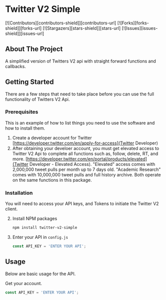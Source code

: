 # Twitter V2 Simple

<a name="readme-top"></a>

<!-- PROJECT SHIELDS -->
[![Contributors][contributors-shield]][contributors-url]
[![Forks][forks-shield]][forks-url]
[![Stargazers][stars-shield]][stars-url]
[![Issues][issues-shield]][issues-url]

<!-- ABOUT THE PROJECT -->
## About The Project
A simplified version of Twitters V2 api with straight forward functions and callbacks.


<!-- GETTING STARTED -->
## Getting Started
There are a few steps that need to take place before you can use the full functionality of Twitters V2 Api.

### Prerequisites

This is an example of how to list things you need to use the software and how to install them.
1. Create a developer account for Twitter [https://developer.twitter.com/en/apply-for-access](Twitter Developer)
2. After obtaining your develoer account, you must get elevated access to Twitter V2 Api to complete all functions such as, follow, delete, RT, and more. [https://developer.twitter.com/en/portal/products/elevated](Twitter Developer - Elevated Access). "Elevated" access comes with 2,000,000 tweet pulls per month up to 7 days old. "Academic Research" comes with 10,000,000 tweet pulls and full history archive. Both operate on the same functions in this package.

### Installation

You will need to access your API keys, and Tokens to initiate the Twitter V2 client.

2. Install NPM packages
   ```sh
   npm install twitter-v2-simple
   ```
4. Enter your API in `config.js`
   ```js
   const API_KEY = 'ENTER YOUR API';
   ```


<!-- USAGE EXAMPLES -->
## Usage

Below are basic usage for the API.

Get your account.
   ```js
   const API_KEY = 'ENTER YOUR API';
   ```


